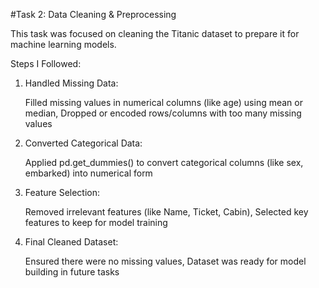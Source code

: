 
#Task 2: Data Cleaning & Preprocessing

This task was focused on cleaning the Titanic dataset to prepare it for machine learning models.

Steps I Followed: 

1. Handled Missing Data:

    Filled missing values in numerical columns (like age) using mean or median,
    Dropped or encoded rows/columns with too many missing values

2. Converted Categorical Data:

    Applied pd.get_dummies() to convert categorical columns (like sex, embarked) into numerical form

3. Feature Selection:

    Removed irrelevant features (like Name, Ticket, Cabin),
    Selected key features to keep for model training

4. Final Cleaned Dataset:

    Ensured there were no missing values, 
    Dataset was ready for model building in future tasks
